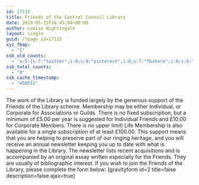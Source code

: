 ```yaml
---
id: 17115
title: Friends of the Central Council Library
date: 2019-05-25T16:43:04+00:00
author: Louise Nightingale
layout: single
guid: /?page_id=17115
xyz_fbap:
  - "1"
ssb_old_counts:
  - 'a:5:{s:7:"twitter";i:0;s:9:"pinterest";i:0;s:7:"fbshare";i:0;s:6:"reddit";i:0;s:6:"tumblr";N;}'
ssb_total_counts:
  - "0"
ssb_cache_timestamp:
  - "450511"
---
```

The work of the Library is funded largely by the generous support of the Friends of the Library scheme. Membership may be either Individual, or Corporate for Associations or Guilds. There is no fixed subscription, but a minimum of £5.00 per year is suggested for Individual Friends and £10.00 for Corporate Members. There is no upper limit! Life Membership is also available for a single subscription of at least £100.00. This support means that you are helping to preserve part of our ringing heritage, and you will receive an annual newsletter keeping you up to date with what is happening in the Library. The newsletter lists recent acquisitions and is accompanied by an original essay written especially for the Friends. They are usually of bibliographic interest. If you wish to join the Friends of the Library, please complete the form below: [gravityform id=2 title=false description=false ajax=true] 
